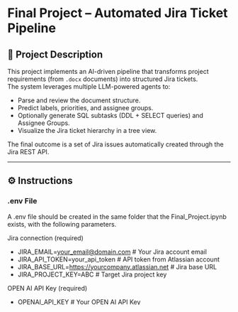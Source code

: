 # Final Project – Automated Jira Ticket Pipeline

## 📖 Project Description
This project implements an AI-driven pipeline that transforms project requirements (from `.docx` documents) into structured Jira tickets.  
The system leverages multiple LLM-powered agents to:
- Parse and review the document structure.
- Predict labels, priorities, and assignee groups.
- Optionally generate SQL subtasks (DDL + SELECT queries) and Assignee Groups.
- Visualize the Jira ticket hierarchy in a tree view.

The final outcome is a set of Jira issues automatically created through the Jira REST API.

---

## ⚙️ Instructions


### .env File

A .env file should be created in the same folder that the Final_Project.ipynb exists, with the following parameters.

Jira connection (required)
- JIRA_EMAIL=your_email@domain.com          # Your Jira account email
- JIRA_API_TOKEN=your_api_token             # API token from Atlassian account
- JIRA_BASE_URL=https://yourcompany.atlassian.net  # Jira base URL
- JIRA_PROJECT_KEY=ABC                      # Target Jira project key

OPEN AI API Key (required)
- OPENAI_API_KEY                            # Your OPEN AI API Key

Custom fields (optional)
- JIRA_FIELD_ASSIGNED_GROUP=customfield_10124  # Jira custom field for "Assigned Group". It is a custom field in Jira that should be created for all tickets (Epic, Task, Subtask) named "Assigned Group". By clicking on inspect, you can find customfield_... of the field and add it to the .env file

An example of the .env file is given in the "env parameters.txt" file.

---

### Input Files

Document (.docx):
Provide your requirements document in Word format. Example: "Technical_Document_01.docx".

Database Schema (.txt):
Provide the database schema in plain text. Example: "Database_Schema.txt".
This is only required if you want to generate SQL subtasks (include_sql=True).

---

### Jira Setup

1. Create an API Token for Atlassian Cloud (Jira Cloud) - https://id.atlassian.com/manage-profile/security/api-tokens
2. Create a Jira workspace (free plan) - https://www.atlassian.com/try/cloud/signup (keep your url in order to add it to corresponding .env parameter)
3. Create a Project (recommended: Kanban) and keep the Project Key in order to add it to the corresponding .env parameter)
4. When creating your Project, Epic, Task and Subtask should included in the Work Types
5. Click on Project Settings and then on Work Types. For all work types, Epic, Task and Subtask, add the field Priority from the right side (System fields) to the left side (Description fields)

(Optional) Addition of "Assigned Group" field
1. In Jira Admin Settings, move to Fields area on the left
2. Click on the Create new field at the top right corner
3. Select Field type = "Group Picker (signle groups)" and Name = "Assigned Group"
4. Then click on Actions and select "Add field to screen"
5. Select all Screens, except the Workflow Screens, and click on Update
6. Move to Project Settings and click on Field at the left side
7. Click on "Add field" at the top right corner and add the "Assigned Group" field
8. For every Work Type, Epic, Task and Subtask, add the field "Assigned Group" from the right side (People and groups fields) to the left bottom side (Context fields)
9. Click on the Project, the move to the "List". Find the "Assigned Group" field, right click on the field, select inspect and search for "customfield_...". Add this text to the corresponding .env parameter
10. Click on Settings and select User Management. Then click on Groups and create the following groups

        - Business Analysis Team
        - Business Intelligence Team
        - Configuration Engineer Team
        - Data Warehouse Team
        - Project Management Office (PMO)
        - Quality Assurance Team

If you don't want to create these groups and you want others, you should also change the parameter "groups_list" in the Final_Project.ipynb in order to include them there also.

---

### Running the pipeline

Near the end of the Final_Project.ipynb, there are two parameters, "doc_path" that should contain your docx path and "schema_text" that should contain you database schema (txt file).

The final Pipeline (run_pipeline), contains four parameter:
- doc_path
- schema_text (None if you do not want to include SQL and Database read)
- include_sql (True or False)
- include_assignee_group (True or False)

---

After successfully installing the required libraries from requirements.txt, setting up your Jira account and project, and creating a .env file with the necessary parameters, you can run the run_pipeline function in Final_Project.ipynb.

You may use the provided example files:
- Technical_Document_01.docx (sample technical document)
- Database_Schema.txt (sample database schema)

Alternatively, you can create and use your own documents and schema.
